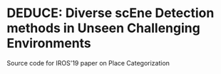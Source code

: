 # DEDUCE: Diverse scEne Detection methods in Unseen Challenging Environments
Source code for IROS'19 paper on Place Categorization
